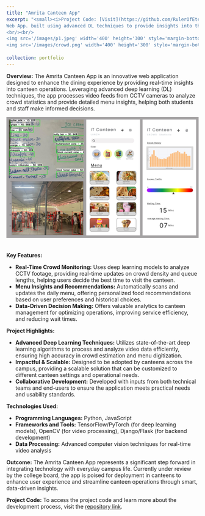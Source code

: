 ```yaml
---
title: "Amrita Canteen App"
excerpt: "<small><i>Project Code: [Visit](https://github.com/RulerOfEternalNight/AmritaCanteenApp)</i><br/></small>
Web App. built using advanced DL techniques to provide insights into the menu & crowd statistics of the canteen using CCTV cameras. <small><i>Under review of the college board, to be adopted in canteens.</i></small>
<br/><br/>
<img src='/images/p1.jpeg' width='400' height='300' style='margin-bottom: 20px;'>
<img src='/images/crowd.png' width='400' height='300' style='margin-bottom: 20px;'>"

collection: portfolio
---
```


**Overview:**
The Amrita Canteen App is an innovative web application designed to enhance the dining experience by providing real-time insights into canteen operations. Leveraging advanced deep learning (DL) techniques, the app processes video feeds from CCTV cameras to analyze crowd statistics and provide detailed menu insights, helping both students and staff make informed decisions.

<img src='/images/ACapp.jpg' width='auto' height='auto' style='margin-bottom: 20px;'>

**Key Features:**
- **Real-Time Crowd Monitoring:** Uses deep learning models to analyze CCTV footage, providing real-time updates on crowd density and queue lengths, helping users decide the best time to visit the canteen.
- **Menu Insights and Recommendations:** Automatically scans and updates the daily menu, offering personalized food recommendations based on user preferences and historical choices.
- **Data-Driven Decision Making:** Offers valuable analytics to canteen management for optimizing operations, improving service efficiency, and reducing wait times.

**Project Highlights:**
- **Advanced Deep Learning Techniques:** Utilizes state-of-the-art deep learning algorithms to process and analyze video data efficiently, ensuring high accuracy in crowd estimation and menu digitization.
- **Impactful & Scalable:** Designed to be adopted by canteens across the campus, providing a scalable solution that can be customized to different canteen settings and operational needs.
- **Collaborative Development:** Developed with inputs from both technical teams and end-users to ensure the application meets practical needs and usability standards.

**Technologies Used:**
- **Programming Languages:** Python, JavaScript
- **Frameworks and Tools:** TensorFlow/PyTorch (for deep learning models), OpenCV (for video processing), Django/Flask (for backend development)
- **Data Processing:** Advanced computer vision techniques for real-time video analysis

**Outcome:**
The Amrita Canteen App represents a significant step forward in integrating technology with everyday campus life. Currently under review by the college board, the app is poised for deployment in canteens to enhance user experience and streamline canteen operations through smart, data-driven insights.

**Project Code:**
To access the project code and learn more about the development process, visit the [repository link](https://github.com/RulerOfEternalNight/AmritaCanteenApp).
